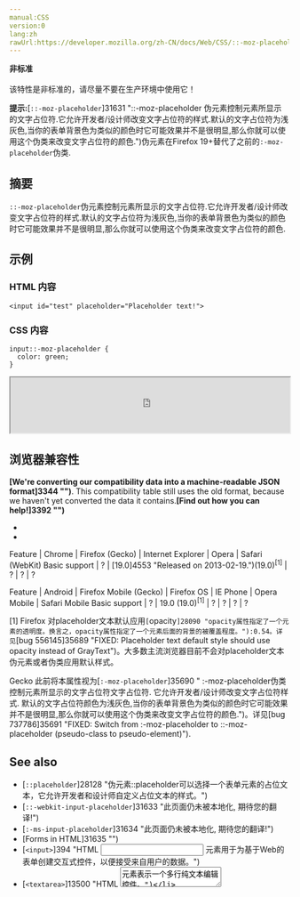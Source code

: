 ```yaml
---
manual:CSS
version:0
lang:zh
rawUrl:https://developer.mozilla.org/zh-CN/docs/Web/CSS/::-moz-placeholder
---
```






**非标准**<br></br>该特性是非标准的，请尽量不要在生产环境中使用它！



**提示:**[`::-moz-placeholder`]31631 "::-moz-placeholder 伪元素控制元素所显示的文字占位符.它允许开发者/设计师改变文字占位符的样式.默认的文字占位符为浅灰色,当你的表单背景色为类似的颜色时它可能效果并不是很明显,那么你就可以使用这个伪类来改变文字占位符的颜色.")伪元素在Firefox 19+替代了之前的`:-moz-placeholder`伪类.

## 摘要<a name="摘要"></a>


`::-moz-placeholder`伪元素控制元素所显示的文字占位符.它允许开发者/设计师改变文字占位符的样式.默认的文字占位符为浅灰色,当你的表单背景色为类似的颜色时它可能效果并不是很明显,那么你就可以使用这个伪类来改变文字占位符的颜色.


## 示例<a name="示例"></a>

### HTML 内容<a name="HTML_内容"></a>

```
<input id="test" placeholder="Placeholder text!">
```

### CSS 内容<a name="CSS_内容"></a>

```
input::-moz-placeholder {
  color: green;
}
```


<iframe src='https://mdn.mozillademos.org/zh-CN/docs/Web/CSS/::-moz-placeholder$samples/%E7%A4%BA%E4%BE%8B?revision=1156184' width='100%' height='100'></iframe>







## 浏览器兼容性<a name="浏览器兼容性"></a>


**[We&#39;re converting our compatibility data into a machine-readable JSON format]3344 "")**. This compatibility table still uses the old format, because we haven&#39;t yet converted the data it contains.**[Find out how you can help!]3392 "")**


* 
* 


Feature | Chrome | Firefox (Gecko) | Internet Explorer | Opera | Safari (WebKit) 
Basic support | ? | [19.0]4553 "Released on 2013-02-19.")(19.0)<sup>[1]</sup> | ? | ? | ? 


Feature | Android | Firefox Mobile (Gecko) | Firefox OS | IE Phone | Opera Mobile | Safari Mobile 
Basic support | ? | 19.0 (19.0)<sup>[1]</sup> | ? | ? | ? | ? 



[1] Firefox 对placeholder文本默认应用`[`opacity`]28090 "opacity属性指定了一个元素的透明度。换言之，opacity属性指定了一个元素后面的背景的被覆盖程度。"):0.54。详见`[bug 556145]35689 "FIXED: Placeholder text default style should use opacity instead of GrayText")。大多数主流浏览器目前不会对placeholder文本伪元素或者伪类应用默认样式。



Gecko 此前将本属性视为[`:-moz-placeholder`]35690 " :-moz-placeholder伪类控制元素所显示的文字占位符文字占位符. 它允许开发者/设计师改变文字占位符样式. 默认的文字占位符颜色为浅灰色,当你的表单背景色为类似的颜色时它可能效果并不是很明显,那么你就可以使用这个伪类来改变文字占位符的颜色.")。详见[bug 737786]35691 "FIXED: Switch from :-moz-placeholder to ::-moz-placeholder (pseudo-class to pseudo-element)").


## See also<a name="See_also"></a>

* [`::placeholder`]28128 "伪元素::placeholder可以选择一个表单元素的占位文本，它允许开发者和设计师自定义占位文本的样式。")
* [`::-webkit-input-placeholder`]31633 "此页面仍未被本地化, 期待您的翻译!")
* [`:-ms-input-placeholder`]31634 "此页面仍未被本地化, 期待您的翻译!")
* [Forms in HTML]31635 "")
* [`<input>`]394 "HTML <input> 元素用于为基于Web的表单创建交互式控件，以便接受来自用户的数据。")
* [`<textarea>`]13500 "HTML <textarea> 元素表示一个多行纯文本编辑控件。")



